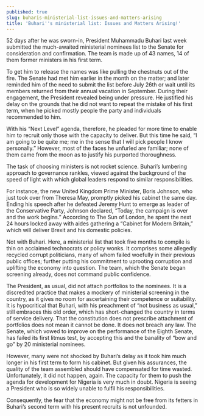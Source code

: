 ```yaml
---
published: true
slug: buharis-ministerial-list-issues-and-matters-arising
title: 'Buhari''s ministerial list: Issues and Matters Arising!'
---
```

52 days after he was sworn-in, President Muhammadu Buhari last week submitted the much-awaited ministerial nominees list to the Senate for consideration and confirmation. The team is made up of 43 names, 14 of them former ministers in his first term.

To get him to release the names was like pulling the chestnuts out of the fire. The Senate had met him earlier in the month on the matter; and later reminded him of the need to submit the list before July 26th or wait until its members returned from their annual vacation in September. During their engagement, the President revealed being under pressure. He justified his delay on the grounds that he did not want to repeat the mistake of his first term, when he picked mostly people the party and individuals recommended to him.

With his “Next Level” agenda, therefore, he pleaded for more time to enable him to recruit only those with the capacity to deliver. But this time he said, “I am going to be quite me; me in the sense that I will pick people I know personally.”  However, most of the faces he unfurled are familiar; none of them came from the moon as to justify his purported thoroughness.

The task of choosing ministers is not rocket science. Buhari’s lumbering approach to governance rankles, viewed against the background of the speed of light with which global leaders respond to similar responsibilities. 

For instance, the new United Kingdom Prime Minister, Boris Johnson, who just took over from Theresa May, promptly picked his cabinet the same day. Ending his speech after he defeated Jeremy Hunt to emerge as leader of the Conservative Party, Johnson declared, “Today, the campaign is over and the work begins.” According to The Sun of London, he spent the next 24 hours locked away with aides gathering a “Cabinet for Modern Britain,” which will deliver Brexit and his domestic policies.

Not with Buhari. Here, a ministerial list that took five months to compile is thin on acclaimed technocrats or policy wonks. It comprises some allegedly recycled corrupt politicians, many of whom failed woefully in their previous public offices; further putting his commitment to uprooting corruption and uplifting the economy into question. The team, which the Senate began screening already, does not command public confidence.

The President, as usual, did not attach portfolios to the nominees. It is a discredited practice that makes a mockery of ministerial screening in the country, as it gives no room for ascertaining their competence or suitability. It is hypocritical that Buhari, with his preachment of “not business as usual,” still embraces this old order, which has short-changed the country in terms of service delivery. That the constitution does not prescribe attachment of portfolios does not mean it cannot be done. It does not breach any law. The Senate, which vowed to improve on the performance of the Eighth Senate, has failed its first litmus 
test, by accepting this and the banality of “bow and go” by 20 ministerial nominees.

However, many were not shocked by Buhari’s delay as it took him much longer in his first term to form his cabinet. But given his assurances, the quality of the team assembled should have compensated for time wasted. Unfortunately, it did not happen, again. The capacity for them to push the agenda for development for Nigeria is very much in doubt. Nigeria is seeing a President who is so widely unable to fulfil his responsibilities.

Consequently, the fear that the economy might not be free from its fetters in Buhari’s second term with his present recruits is not unfounded.

